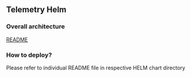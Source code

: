 ## Telemetry Helm
### Overall architecture 
[README](./README.md)


### How to deploy?
Please refer to individual README file in respective HELM chart directory
